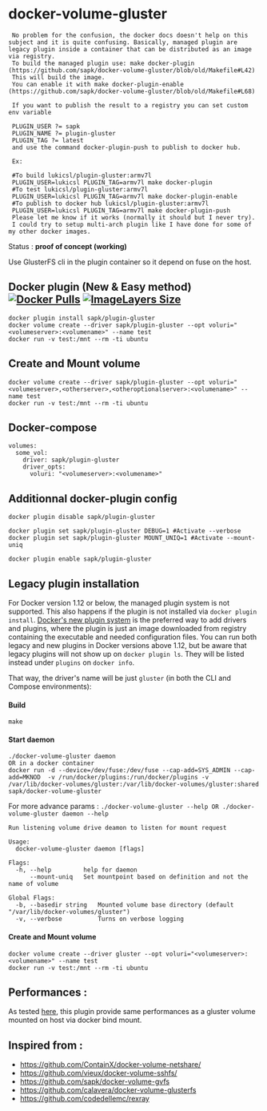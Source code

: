 # docker-volume-gluster

     No problem for the confusion, the docker docs doesn't help on this subject and it is quite confusing. Basically, managed plugin are legacy plugin inside a container that can be distributed as an image via registry.
     To build the managed plugin use: make docker-plugin (https://github.com/sapk/docker-volume-gluster/blob/old/Makefile#L42)
     This will build the image.
     You can enable it with make docker-plugin-enable (https://github.com/sapk/docker-volume-gluster/blob/old/Makefile#L68)

     If you want to publish the result to a registry you can set custom env variable

     PLUGIN_USER ?= sapk
     PLUGIN_NAME ?= plugin-gluster
     PLUGIN_TAG ?= latest
     and use the command docker-plugin-push to publish to docker hub.

     Ex:

     #To build lukicsl/plugin-gluster:armv7l
     PLUGIN_USER=lukicsl PLUGIN_TAG=armv7l make docker-plugin
     #To test lukicsl/plugin-gluster:armv7l
     PLUGIN_USER=lukicsl PLUGIN_TAG=armv7l make docker-plugin-enable
     #To publish to docker hub lukicsl/plugin-gluster:armv7l
     PLUGIN_USER=lukicsl PLUGIN_TAG=armv7l make docker-plugin-push
     Please let me know if it works (normally it should but I never try).
     I could try to setup multi-arch plugin like I have done for some of my other docker images.

Status : **proof of concept (working)**

Use GlusterFS cli in the plugin container so it depend on fuse on the host.

## Docker plugin (New & Easy method) [![Docker Pulls](https://img.shields.io/docker/pulls/sapk/plugin-gluster.svg)](https://hub.docker.com/r/sapk/plugin-gluster) [![ImageLayers Size](https://img.shields.io/imagelayers/image-size/sapk/plugin-gluster/latest.svg)](https://hub.docker.com/r/sapk/plugin-gluster)
```
docker plugin install sapk/plugin-gluster
docker volume create --driver sapk/plugin-gluster --opt voluri="<volumeserver>:<volumename>" --name test
docker run -v test:/mnt --rm -ti ubuntu
```

## Create and Mount volume
```
docker volume create --driver sapk/plugin-gluster --opt voluri="<volumeserver>,<otherserver>,<otheroptionalserver>:<volumename>" --name test
docker run -v test:/mnt --rm -ti ubuntu
```

## Docker-compose
```
volumes:
  some_vol:
    driver: sapk/plugin-gluster
    driver_opts:
      voluri: "<volumeserver>:<volumename>"
```


## Additionnal docker-plugin config
```
docker plugin disable sapk/plugin-gluster

docker plugin set sapk/plugin-gluster DEBUG=1 #Activate --verbose
docker plugin set sapk/plugin-gluster MOUNT_UNIQ=1 #Activate --mount-uniq

docker plugin enable sapk/plugin-gluster
```



## Legacy plugin installation
For Docker version 1.12 or below, the managed plugin system is not supported. This also happens if the plugin is not installed via
`docker plugin install`.
[Docker's new plugin system](https://docs.docker.com/engine/extend/) is the preferred way to add drivers and plugins, where the plugin is just
an image downloaded from registry containing the executable and needed configuration files. You can run both legacy and new plugins
in Docker versions above 1.12, but be aware that legacy plugins will not show up on `docker plugin ls`. They will be listed instead under `plugins` on `docker info`.

That way, the driver's name will be just `gluster` (in both the CLI and Compose environments):

#### Build
```
make
```

#### Start daemon
```
./docker-volume-gluster daemon
OR in a docker container
docker run -d --device=/dev/fuse:/dev/fuse --cap-add=SYS_ADMIN --cap-add=MKNOD  -v /run/docker/plugins:/run/docker/plugins -v /var/lib/docker-volumes/gluster:/var/lib/docker-volumes/gluster:shared sapk/docker-volume-gluster
```

For more advance params : ```./docker-volume-gluster --help OR ./docker-volume-gluster daemon --help```
```
Run listening volume drive deamon to listen for mount request

Usage:
  docker-volume-gluster daemon [flags]

Flags:
  -h, --help         help for daemon
      --mount-uniq   Set mountpoint based on definition and not the name of volume

Global Flags:
  -b, --basedir string   Mounted volume base directory (default "/var/lib/docker-volumes/gluster")
  -v, --verbose          Turns on verbose logging
```

#### Create and Mount volume
```
docker volume create --driver gluster --opt voluri="<volumeserver>:<volumename>" --name test
docker run -v test:/mnt --rm -ti ubuntu
```



## Performances : 
As tested [here](https://github.com/sapk/docker-volume-gluster/issues/10#issuecomment-350126471), this plugin provide same performances as a gluster volume mounted on host via docker bind mount.

## Inspired from :
 - https://github.com/ContainX/docker-volume-netshare/
 - https://github.com/vieux/docker-volume-sshfs/
 - https://github.com/sapk/docker-volume-gvfs
 - https://github.com/calavera/docker-volume-glusterfs
 - https://github.com/codedellemc/rexray
